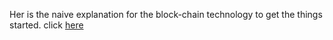 Her is the naive explanation for the block-chain technology to get the things started.
click [here](https://hackernoon.com/wtf-is-the-blockchain-1da89ba19348)